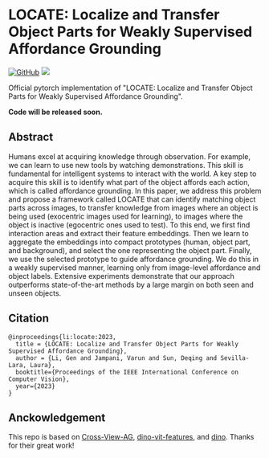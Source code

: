 # LOCATE: Localize and Transfer Object Parts for Weakly Supervised Affordance Grounding
[![GitHub](https://img.shields.io/website?label=Project%20Page&up_message=page&url=https://reagan1311.github.io/locate/)](https://reagan1311.github.io/locate/)
[![ ](https://img.shields.io/youtube/views/RLHansdFxII?label=YouTube&style=flat)](https://www.youtube.com/watch?v=RLHansdFxII&feature=youtu.be)

Official pytorch implementation of "LOCATE: Localize and Transfer Object Parts for Weakly Supervised Affordance Grounding".

**Code will be released soon.**

## Abstract
Humans excel at acquiring knowledge through observation. For example, we can learn to use new tools by watching demonstrations. This skill is fundamental for intelligent systems to interact with the world. A key step to acquire this skill is to identify what part of the object affords each action, which is called affordance grounding. In this paper, we address this problem and propose a framework called LOCATE that can identify matching object parts across images, to transfer knowledge from images where an object is being used (exocentric images used for learning), to images where the object is inactive (egocentric ones used to test). To this end, we first find interaction areas and extract their feature embeddings. Then we learn to aggregate the embeddings into compact prototypes (human, object part, and background), and select the one representing the object part. Finally, we use the selected prototype to guide affordance grounding. We do this in a weakly supervised manner, learning only from image-level affordance and object labels. Extensive experiments demonstrate that our approach outperforms state-of-the-art methods by a large margin on both seen and unseen objects.

## Citation
```
@inproceedings{li:locate:2023,
  title = {LOCATE: Localize and Transfer Object Parts for Weakly Supervised Affordance Grounding},
  author = {Li, Gen and Jampani, Varun and Sun, Deqing and Sevilla-Lara, Laura},
  booktitle={Proceedings of the IEEE International Conference on Computer Vision},
  year={2023}
}
```

## Anckowledgement
This repo is based on [Cross-View-AG](https://github.com/lhc1224/Cross-View-AG), [dino-vit-features](https://github.com/ShirAmir/dino-vit-features), and [dino](https://github.com/facebookresearch/dino). Thanks for their great work!
